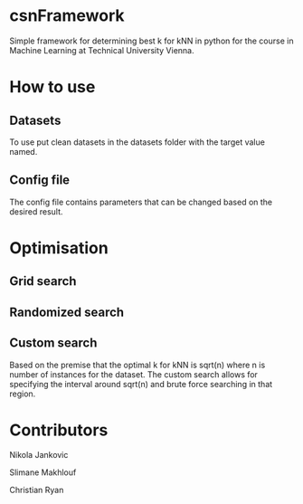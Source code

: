 # csnFramework

Simple framework for determining best k for kNN in python for the course in Machine Learning at Technical University Vienna.

# How to use

## Datasets

To use put clean datasets in the datasets folder with the target value named.

## Config file

The config file contains parameters that can be changed based on the desired result.

# Optimisation

## Grid search

## Randomized search

## Custom search

Based on the premise that the optimal k for kNN is sqrt(n) where n is number of instances for the dataset. The custom search allows for specifying the interval around sqrt(n) and brute force searching in that region.

# Contributors

Nikola Jankovic

Slimane Makhlouf

Christian Ryan
